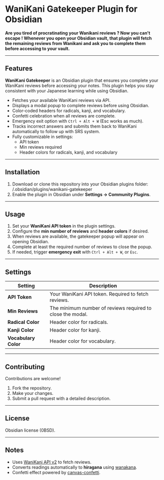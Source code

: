 # WaniKani Gatekeeper Plugin for Obsidian

**Are you tired of procratinating your Wanikani reviews ? Now you can't escape ! Whenever you open your Obsidian vault, that plugin will fetch the remaining reviews from Wanikani and ask you to complete them before accessing to your vault.** 

---

## Features

**WaniKani Gatekeeper** is an Obsidian plugin that ensures you complete your WaniKani reviews before accessing your notes. This plugin helps you stay consistent with your Japanese learning while using Obsidian.  

- Fetches your available WaniKani reviews via API.
- Displays a modal popup to complete reviews before using Obsidian.
- Color-coded headers for radicals, kanji, and vocabulary.
- Confetti celebration when all reviews are complete.
- Emergency exit option with `Ctrl + Alt + W` (Esc works as much).
- Tracks incorrect answers and submits them back to WaniKani automatically to follow up with SRS system.
- Fully customizable in settings:
  - API token
  - Min reviews required
  - Header colors for radicals, kanji, and vocabulary
---

## Installation

1. Download or clone this repository into your Obsidian plugins folder:  <vault>/.obsidian/plugins/wanikani-gatekeeper
2. Enable the plugin in Obsidian under **Settings → Community Plugins**.

---

## Usage

1. Set your **WaniKani API token** in the plugin settings.
2. Configure the **min number of reviews** and **header colors** if desired.
3. When reviews are available, the gatekeeper popup will appear on opening Obsidian.
4. Complete at least the required number of reviews to close the popup.
5. If needed, trigger **emergency exit** with `Ctrl + Alt + W`, or `Esc`.

---

## Settings

| Setting | Description |
|---------|-------------|
| **API Token** | Your WaniKani API token. Required to fetch reviews. |
| **Min Reviews** | The minimum number of reviews required to close the modal. |
| **Radical Color** | Header color for radicals. |
| **Kanji Color** | Header color for kanji. |
| **Vocabulary Color** | Header color for vocabulary. |

---

## Contributing

Contributions are welcome!  

1. Fork the repository.  
2. Make your changes.  
3. Submit a pull request with a detailed description.  

---

## License

Obsidian license (0BSD).

---

## Notes

- Uses [WaniKani API v2](https://docs.wanikani.com/) to fetch reviews.
- Converts readings automatically to **hiragana** using [wanakana](https://github.com/WaniKani/WanaKana).  
- Confetti effect powered by [canvas-confetti](https://www.npmjs.com/package/canvas-confetti).  

